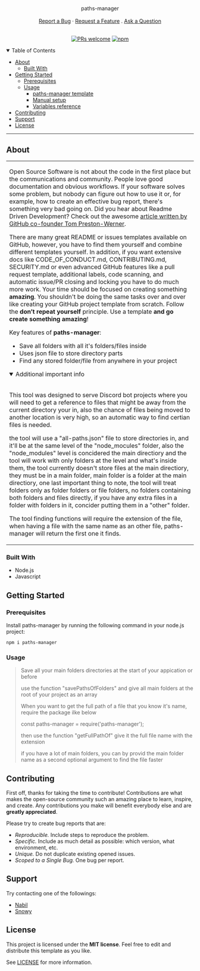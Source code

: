 <h1 align="center">
  <a href="https://github.com/Nabil-Alsaiad/paths-manager">
    <!-- <img src="{{paths-manager.repo_slug}}/docs/images/logo.svg" alt="Logo" width="125" height="125"> -->
  </a>
</h1>

<div align="center">
  paths-manager
  <br />
  <br />
  <a href="https://github.com/Nabil-Alsaiad/paths-manager/issues/new?assignees=&labels=bug&template=01_BUG_REPORT.md&title=bug%3A+">Report a Bug</a>
  ·
  <a href="https://github.com/Nabil-Alsaiad/paths-manager/issues/new?assignees=&labels=enhancement&template=02_FEATURE_REQUEST.md&title=feat%3A+">Request a Feature</a>
  .
  <a href="https://github.com/Nabil-Alsaiad/paths-manager/discussions">Ask a Question</a>
</div>

<div align="center">
<br />

[![PRs welcome](https://img.shields.io/badge/Pull%20requests-welcome%20<3-ff69b4.svg?style=flat-square)](https://github.com/Nabil-Alsaiad/paths-manager/issues?q=is%3Aissue+is%3Aopen+label%3A%22help+wanted%22)
[![npm](https://img.shields.io/badge/npm-CB3837?logo=npm&logoColor=white)](https://www.npmjs.com/package/paths-manager)

</div>

<details open="open">
<summary>Table of Contents</summary>

- [About](#about)
  - [Built With](#built-with)
- [Getting Started](#getting-started)
  - [Prerequisites](#prerequisites)
  - [Usage](#usage)
    - [paths-manager template](#paths-manager-template)
    - [Manual setup](#manual-setup)
    - [Variables reference](#variables-reference)
- [Contributing](#contributing)
- [Support](#support)
- [License](#license)

</details>

---

## About

<table>
<tr>
<td>

Open Source Software is not about the code in the first place but the communications and community. People love good documentation and obvious workflows. If your software solves some problem, but nobody can figure out how to use it or, for example, how to create an effective bug report, there's something very bad going on. Did you hear about Readme Driven Development? Check out the awesome [article written by GitHub co-founder Tom Preston-Werner](https://tom.preston-werner.com/2010/08/23/readme-driven-development.html).

There are many great README or issues templates available on GitHub, however, you have to find them yourself and combine different templates yourself. In addition, if you want extensive docs like CODE_OF_CONDUCT.md, CONTRIBUTING.md, SECURITY.md or even advanced GitHub features like a pull request template, additional labels, code scanning, and automatic issue/PR closing and locking you have to do much more work. Your time should be focused on creating something **amazing**. You shouldn't be doing the same tasks over and over like creating your GitHub project template from scratch. Follow the **don’t repeat yourself** principle. Use a template **and go create something amazing**!

Key features of **paths-manager**:

- Save all folders with all it's folders/files inside
- Uses json file to store directory parts
- Find any stored folder/file from anywhere in your project

<details open>
<summary>Additional important info</summary>
<br>

This tool was designed to serve Discord bot projects where you will need to get a reference to files that might be away from the current directory your in, also the chance of files being moved to another location is very high, so an automatic way to find certian files is needed.

the tool will use a "all-paths.json" file to store directories in, and it'll be at the same level of the "node_mocules" folder, also the "node_modules" level is concidered the main directiory and the tool will work with only folders at the level and what's inside them, the tool currently doesn't store files at the main directiory, they must be in a main folder, main folder is a folder at the main directiory, one last important thing to note, the tool will treat folders only as folder folders or file folders, no folders containing both folders and files directly, if you have any extra files in a folder with folders in it, concider putting them in a "other" folder.

The tool finding functions will require the extension of the file, when having a file with the same name as an other file, paths-manager will return the first one it finds.

</details>

</td>
</tr>
</table>

### Built With

- Node.js
- Javascript

## Getting Started

### Prerequisites

Install paths-manager by running the following command in your node.js project:

```npm
npm i paths-manager
```

### Usage

> Save all your main folders directories at the start of your appication or before
>
> use the function "savePathsOfFolders" and give all main folders at the root of your project as an array
>
> When you want to get the full path of a file that you know it's name, require the package ilke below
>
> const paths-manager = require('paths-manager');
>
> then use the function "getFullPathOf" give it the full file name with the extension
>
> if you have a lot of main folders, you can by provid the main folder name as a second optional argument to find the file faster

## Contributing

First off, thanks for taking the time to contribute! Contributions are what makes the open-source community such an amazing place to learn, inspire, and create. Any contributions you make will benefit everybody else and are **greatly appreciated**.

Please try to create bug reports that are:

- _Reproducible._ Include steps to reproduce the problem.
- _Specific._ Include as much detail as possible: which version, what environment, etc.
- _Unique._ Do not duplicate existing opened issues.
- _Scoped to a Single Bug._ One bug per report.

<!-- Please adhere to this project's [code of conduct](docs/CODE_OF_CONDUCT.md). -->

## Support

Try contacting one of the followings:

- [Nabil](https://github.com/Nabil-Alsaiad)
- [Snowy](https://github.com/Snowy7)

## License

This project is licensed under the **MIT license**. Feel free to edit and distribute this template as you like.

See [LICENSE](LICENSE) for more information.
